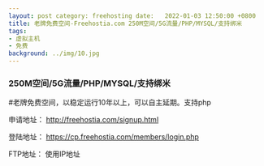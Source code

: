 ```yaml
---
layout: post category: freehosting date:   2022-01-03 12:50:00 +0800
title: 老牌免费空间-Freehostia.com 250M空间/5G流量/PHP/MYSQL/支持绑米
tags:
- 虚拟主机
- 免费
background: ../img/10.jpg
---
```


### 250M空间/5G流量/PHP/MYSQL/支持绑米

#老牌免费空间，以稳定运行10年以上，可以自主延期。支持php

申请地址：
http://freehostia.com/signup.html

登陆地址：
https://cp.freehostia.com/members/login.php

FTP地址：
使用IP地址
